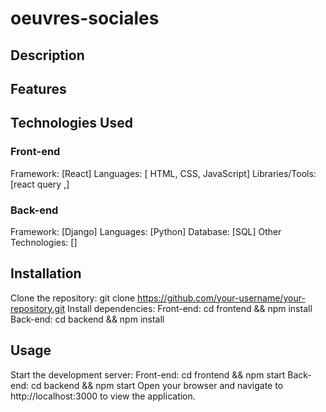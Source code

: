 # oeuvres-sociales
## Description


## Features

## Technologies Used
### Front-end
Framework: [React]
Languages: [ HTML, CSS, JavaScript]
Libraries/Tools: [react query ,]
### Back-end
Framework: [Django]
Languages: [Python]
Database: [SQL]
Other Technologies: []

## Installation
Clone the repository: git clone https://github.com/your-username/your-repository.git
Install dependencies:
Front-end: cd frontend && npm install
Back-end: cd backend && npm install
## Usage
Start the development server:
Front-end: cd frontend && npm start
Back-end: cd backend && npm start
Open your browser and navigate to http://localhost:3000 to view the application.